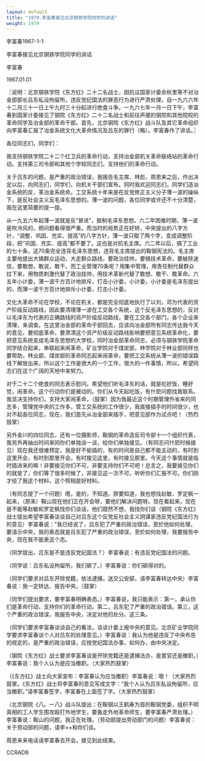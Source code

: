 ```yaml
---
layout: default
title: "1979.李富春接见北京钢铁学院同学的讲话"
weight: 1979
---
```


李富春1967-1-1

李富春接见北京钢铁学院同学的讲话

李富春

1967.01.01

〖说明：北京钢铁学院《东方红》二十二名战士，因抗议国家计委余秋里等不对冶金部部长吕东私设拘留所，违反党纪国法的罪恶行为进行严肃处理，自一九六六年十二月三十一日上午九时三十分起进行绝食斗争。一九六七年一月一日下午，李富春到国家计委接见了钢院《东方红》二十二名战士和前往声援的钢院和其他院校的革命同学及冶金部的革命干部。首先，北京钢院《东方红》战斗队及其它革命组织向李富春汇报了冶金系统文化大革命情况及吕东的罪行（略）。李富春作了讲话。〗

各位同志们，同学们：

我支持钢铁学院二十二个红卫兵的革命行动，支持冶金部机关革命联络站的革命行动。支持第三司令部和其他个学校同志们，支持他们的革命行动。

关于吕东的问题，是严重的政治错误，我报告毛主席、林彪、周恩来之后，作出决定以后，向同志们，同学们，向机关干部们宣布。同时我欢迎同志们，同学们造冶金系统的反，革冶金系统命。工交系统十年来是在反党修正主义分子薄一波的操纵下，是反社会主义反毛泽东思想的。薄一波的问题，各位同学或许还不十分清楚，我在这里简要的提一提。

从一九五六年起薄一波就是反“冒进”，抵制毛泽东思想。六二年困难时期，薄一波是吹冷风的，把问题看得很严重。而当时的局势正在好转，中央提出的八字方针，“调整、巩固、充实、提高”的八字方针，薄一波只取了两个字，变成调整阶段，把“巩固、充实、提高”都不要了。这也是对抗毛主席。六二年以后，搞了工业的七十条，这70条完全违背毛泽东思想，违背毛主席提出的鞍钢宪法的。毛主席主要地提出大搞群众运动，大走群众路线，要政治挂帅，要搞技术革命，要破除迷信，要敢想，敢说，敢干。而工业管理70条呢？用集中管理，用责任制代替群众拉下来，用物质刺激代替了政治挂帅，用技术革新代替了敢想、敢干、敢革命。六五年小计委，薄一波千方百计地排斥，打击小计委，小计委，小计委是毛泽东提出的，而薄一波千方百计地排斥小计委，打击小计委。

文化大革命不论在学校，不论在机关，都是完全彻底地执行了以刘，邓为代表的资产阶级反动路线，因此要清理薄一波在工交各个系统，这个反毛泽东思想的，反对以毛泽东为代表的正确路线的资产阶级反动路线，要在工交各个部门，各个企业来清理，来调查。在这里冶金部的革命干部回去，应该向冶金部所有同志传达我今天的意见，要彻底革命，要肃清这个资产阶级反动路线影响要把意见系统革命化，要把意见系统变成毛泽东思想的大学校，同时冶金部革命同志，必须与钢铁学院革命同学结合起来，串联起来闹革命，矿业学院对于煤炭部，林学院对于林业部同样也要帮助，林业部、煤炭部的革命同志起来闹革命，要把工交系统从薄一波的错误路线下解放出来，所以这个工作是很大的一个工作，很大的一件事情，所以，希望同志们在这个广阔的天地中来努力。

对于二十二个绝食的同志表示慰问。希望他们听毛泽东的话，就是吃好饭，睡好觉，闹革命。这个行动你们是被动的。你们从今天起吃饭，有什麽问题找我联系。我坚决支持你们，支持大家闹革命，（鼓掌）因为我最近这个时期管理外省来的同志多，管理党中央的工作多，管工交系统的工作很少，我直接插手的时间很少，也对不起各位同志，现在，我们首先从冶金部来插手，把意见部作为试点吧！（热烈鼓掌）

另外金川的四位同志，还有一位摄影师，鞍钢的革命造反司令部十一个组织代表，我另外再抽出时间来同你们单独谈一谈，给你们单独接见。（有同志问什麽时候接见）现在我还很难预定，我是好不偷插的，有的时间是自己都不能主动的，有时到这里开会，有时到那里开会，有时接见这里，有时接见那里。今天这个事情就是临时插进来的嘛！非要接见你们不可，非要支持你们不可吧！总言之，我要接见你们的就是了，你们等了很多时候了，非接见这一次不可，听听你们汇报不可。你们刚才给了我这个材料，这个照相是好材料。

（有同志提了一个问题）嗯，是的，不知道。原要知道，我也想找赵敏、罗定枫一起来，（原来）鞍山现在他们正在开会呀，要他们解决问题呀。现在看起来，现在是不能等赵敏和罗定枫找你们谈话，他们既然不想，我找你们谈（钢院《东方红》战士提出希望李富春谈谈自己对吕东这个反党反社会主义阴谋家违反党纪国法行为的意见）李富春说："我已经说了，吕东犯了严重的政治错误，至於他如何处理，要请示中央，我的表态就是吕东犯了严重的政治错误，至於如何处理，我要报告中央，现在我不能表这个态。

（同学提出，吕东是不是违反党纪国法？）李富春说：有违反党纪国法的问题。

（同学说：吕东私设拘留所，我们砸了。）李富春说：你们砸得对的。

（同学们要求对吕东开除党籍，依法逮捕，送交公安部，请李富春转达中央）李富春说：我一定转达、报告中央。（鼓掌）

（同学们提出要求，要李富春明确表态。）李富春说，我只能表示：第一，承认你们是革命行动，支持你们的革命行动。第二，吕东犯了严重的政治错误。第三，这个严重的政治错误，我报告中央，决定对他的处分。这三条。

（同学们要求李富春谈谈自己的看法，谈谈计委上报中央的意见。北京矿业学院同学要求李富春谈个人对吕东的处理意见。）李富春说：我认为他是违反了中央布告的规定的，是严重的政治错误，应按党纪国法办事，如何办，由中央决定。

（钢院《东方红》战士要求李富春谈是开除党籍还是逮捕法办，是罢官还是撤职。）李富春说：我个人认为是应当撤职。（大家热烈鼓掌）

（《东方红》战士向大家宣布：李富春认为应当撤职）李富春说：嗯！（大家热烈鼓掌。《东方红》战士将李富春的意见写成文字：“我个人认为吕东私设拘留所，应当撤职。”请李富春签字，李富春在上面签了字。（大家热烈鼓掌）

（北京钢院《八。一八》战斗队提出：在鞍钢以王鹤寿为首的鞍钢党委，组织不明真相的工人学生围攻殴打外地学生，要轰走外地革命师生，要李富春严肃处理。）李富春说：鞍山的问题，我正在处理。（劳动部提出劳动部门的问题）李富春说：关于劳动部的问题，请李××和你们谈。

周恩来来电话请李富春去开会。接见到此结束。

CCRADB

